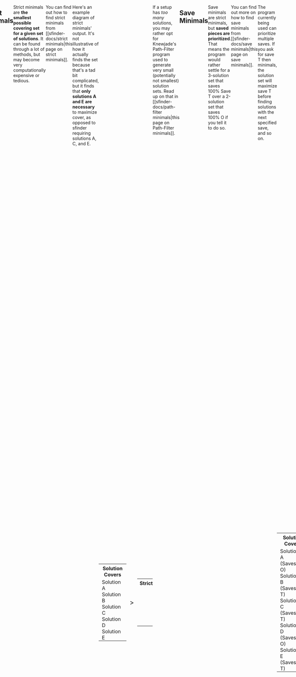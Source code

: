 ```yaml
---
title: Minimals
tags:
- Solution Finder
---
```

<meta name="description" content="The different kinds of minimals and how to generate them." />
<style>
header{max-width: 700px; left: 50%; transform: translateX(-50%); padding: 0 2em;}
body{display: flex; justify-content: center;}
.singlePage{width: -webkit-fill-available; max-width: 700px;}
.minimal-graphic{
    display: flex;
    align-items: center;
    justify-content: center;
}
.arrow{font-size: 1.5em; margin: 0.5em;}
@media all and (max-width: 600px){
    .minimal-graphic{flex-direction: column;}
    .arrow{transform: rotate(90deg);}
}
</style>

## Solution Finder's Minimals
Solution finder's [[sfinder-docs/sfinder path.md|Path Command]] has an HTML output called `path_minimal.html`, wherein all possible solutions are sorted by cover then scanned from highest to lowest cover, **removing all solutions whose cover has already been covered by previous setups**.

Here's an example diagram of how sfinder minimals work. **sfinder finds that solutions A, C, and E are necessary** to maximize cover, as they cover new queues that aren't covered by the ones before them.
<div class="minimal-graphic">
<table style="width: auto;">
    <tr><th colspan=6>Solution Covers</th></tr>
    <tr style="height: 25px">
        <td style="padding: 0 1ch;">Solution A</td>
        <td style="width: 25px; padding: 0; background: var(--callout-note)"></td>
        <td style="width: 25px; padding: 0; background: var(--callout-note)"></td>
        <td style="width: 25px; padding: 0; background: var(--callout-note)"></td>
        <td style="width: 25px; padding: 0;"></td>
        <td style="width: 25px; padding: 0;"></td>
    </tr>
    <tr style="height: 25px">
        <td style="padding: 0 1ch;">Solution B</td>
        <td style="width: 25px; padding: 0; background: var(--callout-note)"></td>
        <td style="width: 25px; padding: 0;"></td>
        <td style="width: 25px; padding: 0; background: var(--callout-note)"></td>
        <td style="width: 25px; padding: 0;"></td>
        <td style="width: 25px; padding: 0;"></td>
    </tr>
    <tr style="height: 25px">
        <td style="padding: 0 1ch;">Solution C</td>
        <td style="width: 25px; padding: 0;"></td>
        <td style="width: 25px; padding: 0;"></td>
        <td style="width: 25px; padding: 0; background: var(--callout-note)"></td>
        <td style="width: 25px; padding: 0; background: var(--callout-note)"></td>
        <td style="width: 25px; padding: 0;"></td>
    </tr>
    <tr style="height: 25px">
        <td style="padding: 0 1ch;">Solution D</td>
        <td style="width: 25px; padding: 0;"></td>
        <td style="width: 25px; padding: 0;"></td>
        <td style="width: 25px; padding: 0; background: var(--callout-note)"></td>
        <td style="width: 25px; padding: 0; background: var(--callout-note)"></td>
        <td style="width: 25px; padding: 0;"></td>
    </tr>
    <tr style="height: 25px">
        <td style="padding: 0 1ch;">Solution E</td>
        <td style="width: 25px; padding: 0;"></td>
        <td style="width: 25px; padding: 0;"></td>
        <td style="width: 25px; padding: 0;"></td>
        <td style="width: 25px; padding: 0; background: var(--callout-note)"></td>
        <td style="width: 25px; padding: 0; background: var(--callout-note)"></td>
    </tr>
</table>
<div><p class="arrow">></p></div>
<table style="width: auto;">
    <tr><th colspan=6>sfinder</th></tr>
    <tr style="height: 25px">
        <td style="width: 25px; padding: 0; background: var(--callout-done)"></td>
        <td style="width: 25px; padding: 0; background: var(--callout-done)"></td>
        <td style="width: 25px; padding: 0; background: var(--callout-done)"></td>
        <td style="width: 25px; padding: 0;"></td>
        <td style="width: 25px; padding: 0;"></td>
    </tr>
    <tr style="height: 25px">
        <td style="width: 25px; padding: 0; background: var(--callout-bug)"></td>
        <td style="width: 25px; padding: 0; background: var(--callout-done); opacity: 0.5;"></td>
        <td style="width: 25px; padding: 0; background: var(--callout-bug)"></td>
        <td style="width: 25px; padding: 0;"></td>
        <td style="width: 25px; padding: 0;"></td>
    </tr>
    <tr style="height: 25px">
        <td style="width: 25px; padding: 0; background: var(--callout-done); opacity: 0.5;"></td>
        <td style="width: 25px; padding: 0; background: var(--callout-done); opacity: 0.5;"></td>
        <td style="width: 25px; padding: 0; background: var(--callout-bug)"></td>
        <td style="width: 25px; padding: 0; background: var(--callout-done)"></td>
        <td style="width: 25px; padding: 0;"></td>
    </tr>
    <tr style="height: 25px">
        <td style="width: 25px; padding: 0; background: var(--callout-done); opacity: 0.5;"></td>
        <td style="width: 25px; padding: 0; background: var(--callout-done); opacity: 0.5;"></td>
        <td style="width: 25px; padding: 0; background: var(--callout-bug)"></td>
        <td style="width: 25px; padding: 0; background: var(--callout-bug)"></td>
        <td style="width: 25px; padding: 0;"></td>
    </tr>
    <tr style="height: 25px">
        <td style="width: 25px; padding: 0; background: var(--callout-done); opacity: 0.5;"></td>
        <td style="width: 25px; padding: 0; background: var(--callout-done); opacity: 0.5;"></td>
        <td style="width: 25px; padding: 0; background: var(--callout-done); opacity: 0.5;"></td>
        <td style="width: 25px; padding: 0; background: var(--callout-bug)"></td>
        <td style="width: 25px; padding: 0; background: var(--callout-done)"></td>
    </tr>
</table>
</div>

___
 ## Strict Minimals
Strict minimals are **the smallest possible covering set for a given set of solutions**. It can be found through a lot of methods, but may become very computationally expensive or tedious.

You can find out how to find strict minimals from [[sfinder-docs/strict minimals|this page on strict minimals]].

Here's an example diagram of strict minimals' output. It's not illustrative of how it actually finds the set because that's a tad bit complicated, but it finds that **only solutions A and E are necessary** to maximize cover, as opposed to sfinder requiring solutions A, C, and E.
<div class="minimal-graphic">
<table style="width: auto;">
    <tr><th colspan=6>Solution Covers</th></tr>
    <tr style="height: 25px">
        <td style="padding: 0 1ch;">Solution A</td>
        <td style="width: 25px; padding: 0; background: var(--callout-note)"></td>
        <td style="width: 25px; padding: 0; background: var(--callout-note)"></td>
        <td style="width: 25px; padding: 0; background: var(--callout-note)"></td>
        <td style="width: 25px; padding: 0;"></td>
        <td style="width: 25px; padding: 0;"></td>
    </tr>
    <tr style="height: 25px">
        <td style="padding: 0 1ch;">Solution B</td>
        <td style="width: 25px; padding: 0; background: var(--callout-note)"></td>
        <td style="width: 25px; padding: 0;"></td>
        <td style="width: 25px; padding: 0; background: var(--callout-note)"></td>
        <td style="width: 25px; padding: 0;"></td>
        <td style="width: 25px; padding: 0;"></td>
    </tr>
    <tr style="height: 25px">
        <td style="padding: 0 1ch;">Solution C</td>
        <td style="width: 25px; padding: 0;"></td>
        <td style="width: 25px; padding: 0;"></td>
        <td style="width: 25px; padding: 0; background: var(--callout-note)"></td>
        <td style="width: 25px; padding: 0; background: var(--callout-note)"></td>
        <td style="width: 25px; padding: 0;"></td>
    </tr>
    <tr style="height: 25px">
        <td style="padding: 0 1ch;">Solution D</td>
        <td style="width: 25px; padding: 0;"></td>
        <td style="width: 25px; padding: 0;"></td>
        <td style="width: 25px; padding: 0; background: var(--callout-note)"></td>
        <td style="width: 25px; padding: 0; background: var(--callout-note)"></td>
        <td style="width: 25px; padding: 0;"></td>
    </tr>
    <tr style="height: 25px">
        <td style="padding: 0 1ch;">Solution E</td>
        <td style="width: 25px; padding: 0;"></td>
        <td style="width: 25px; padding: 0;"></td>
        <td style="width: 25px; padding: 0;"></td>
        <td style="width: 25px; padding: 0; background: var(--callout-note)"></td>
        <td style="width: 25px; padding: 0; background: var(--callout-note)"></td>
    </tr>
</table>
<div><p class="arrow">></p></div>
<table style="width: auto;">
    <tr><th colspan=6>Strict</th></tr>
    <tr style="height: 25px">
        <td style="width: 25px; padding: 0; background: var(--callout-done)"></td>
        <td style="width: 25px; padding: 0; background: var(--callout-done)"></td>
        <td style="width: 25px; padding: 0; background: var(--callout-done)"></td>
        <td style="width: 25px; padding: 0;"></td>
        <td style="width: 25px; padding: 0;"></td>
    </tr>
    <tr style="height: 25px">
        <td style="width: 25px; padding: 0; background: var(--callout-bug)"></td>
        <td style="width: 25px; padding: 0;"></td>
        <td style="width: 25px; padding: 0; background: var(--callout-bug)"></td>
        <td style="width: 25px; padding: 0;"></td>
        <td style="width: 25px; padding: 0;"></td>
    </tr>
    <tr style="height: 25px">
        <td style="width: 25px; padding: 0;"></td>
        <td style="width: 25px; padding: 0;;"></td>
        <td style="width: 25px; padding: 0; background: var(--callout-bug)"></td>
        <td style="width: 25px; padding: 0; background: var(--callout-bug)"></td>
        <td style="width: 25px; padding: 0;"></td>
    </tr>
    <tr style="height: 25px">
        <td style="width: 25px; padding: 0;"></td>
        <td style="width: 25px; padding: 0;"></td>
        <td style="width: 25px; padding: 0; background: var(--callout-bug)"></td>
        <td style="width: 25px; padding: 0; background: var(--callout-bug)"></td>
        <td style="width: 25px; padding: 0;"></td>
    </tr>
    <tr style="height: 25px">
        <td style="width: 25px; padding: 0;"></td>
        <td style="width: 25px; padding: 0;"></td>
        <td style="width: 25px; padding: 0;"></td>
        <td style="width: 25px; padding: 0; background: var(--callout-done)"></td>
        <td style="width: 25px; padding: 0; background: var(--callout-done)"></td>
    </tr>
</table>
</div>

If a setup has *too many* solutions, you may rather opt for Knewjade's Path-Filter program used to generate very small (potentially not smallest) solution sets. Read up on that in [[sfinder-docs/path-filter minimals|this page on Path-Filter minimals]].
___
## Save Minimals
Save minimals are strict minimals, but **saved pieces are prioritized**. That means the program would rather settle for a 3-solution set that saves 100% Save <span class="mino">T</span> over a 2-solution set that saves 100% <span class="mino">O</span> if you tell it to do so.

You can find out more on how to find save minimals from [[sfinder-docs/save minimals|this page on save minimals]].

The program currently being used can prioritize multiple saves. If you ask for save <span class="mino">T</span> then <span class="mino"></span> minimals, the solution set will maximize save <span class="mino">T</span> before finding solutions with the next specified save, and so on.
<div class="minimal-graphic">
<table style="width: auto;">
    <tr><th colspan=6>Solution Covers</th></tr>
    <tr style="height: 25px">
        <td style="padding: 0 1ch;">Solution A (Saves <span class="mino">O</span>)</td>
        <td style="width: 25px; padding: 0; background: var(--callout-note)"></td>
        <td style="width: 25px; padding: 0; background: var(--callout-note)"></td>
        <td style="width: 25px; padding: 0; background: var(--callout-note)"></td>
        <td style="width: 25px; padding: 0;"></td>
        <td style="width: 25px; padding: 0;"></td>
    </tr>
    <tr style="height: 25px">
        <td style="padding: 0 1ch;">Solution B (Saves <span class="mino">T</span>)</td>
        <td style="width: 25px; padding: 0; background: var(--callout-note)"></td>
        <td style="width: 25px; padding: 0;"></td>
        <td style="width: 25px; padding: 0; background: var(--callout-note)"></td>
        <td style="width: 25px; padding: 0;"></td>
        <td style="width: 25px; padding: 0;"></td>
    </tr>
    <tr style="height: 25px">
        <td style="padding: 0 1ch;">Solution C (Saves <span class="mino">T</span>)</td>
        <td style="width: 25px; padding: 0;"></td>
        <td style="width: 25px; padding: 0; background: var(--callout-note)"></td>
        <td style="width: 25px; padding: 0; background: var(--callout-note)"></td>
        <td style="width: 25px; padding: 0;"></td>
        <td style="width: 25px; padding: 0;"></td>
    </tr>
    <tr style="height: 25px">
        <td style="padding: 0 1ch;">Solution D (Saves <span class="mino">O</span>)</td>
        <td style="width: 25px; padding: 0;"></td>
        <td style="width: 25px; padding: 0;"></td>
        <td style="width: 25px; padding: 0;"></td>
        <td style="width: 25px; padding: 0; background: var(--callout-note)"></td>
        <td style="width: 25px; padding: 0; background: var(--callout-note)"></td>
    </tr>
    <tr style="height: 25px">
        <td style="padding: 0 1ch;">Solution E (Saves <span class="mino">T</span>)</td>
        <td style="width: 25px; padding: 0;"></td>
        <td style="width: 25px; padding: 0;"></td>
        <td style="width: 25px; padding: 0;"></td>
        <td style="width: 25px; padding: 0; background: var(--callout-note)"></td>
        <td style="width: 25px; padding: 0; background: var(--callout-note)"></td>
    </tr>
</table>
<div><p class="arrow">></p></div>
<table style="width: auto;">
    <tr><th colspan=6>Saves</th></tr>
    <tr style="height: 25px">
        <td style="width: 25px; padding: 0; background: var(--callout-bug)"></td>
        <td style="width: 25px; padding: 0; background: var(--callout-bug)"></td>
        <td style="width: 25px; padding: 0; background: var(--callout-bug)"></td>
        <td style="width: 25px; padding: 0;"></td>
        <td style="width: 25px; padding: 0;"></td>
    </tr>
    <tr style="height: 25px">
        <td style="width: 25px; padding: 0; background: var(--callout-done)"></td>
        <td style="width: 25px; padding: 0;"></td>
        <td style="width: 25px; padding: 0; background: var(--callout-done)"></td>
        <td style="width: 25px; padding: 0;"></td>
        <td style="width: 25px; padding: 0;"></td>
    </tr>
    <tr style="height: 25px">
        <td style="width: 25px; padding: 0;"></td>
        <td style="width: 25px; padding: 0; background: var(--callout-done)"></td>
        <td style="width: 25px; padding: 0; background: var(--callout-done)"></td>
        <td style="width: 25px; padding: 0;"></td>
        <td style="width: 25px; padding: 0;"></td>
    </tr>
    <tr style="height: 25px">
        <td style="width: 25px; padding: 0;"></td>
        <td style="width: 25px; padding: 0;"></td>
        <td style="width: 25px; padding: 0;"></td>
        <td style="width: 25px; padding: 0; background: var(--callout-bug)"></td>
        <td style="width: 25px; padding: 0; background: var(--callout-bug)"></td>
    </tr>
    <tr style="height: 25px">
        <td style="width: 25px; padding: 0;"></td>
        <td style="width: 25px; padding: 0;"></td>
        <td style="width: 25px; padding: 0;"></td>
        <td style="width: 25px; padding: 0; background: var(--callout-done)"></td>
        <td style="width: 25px; padding: 0; background: var(--callout-done)"></td>
    </tr>
</table>
</div>

___
## Custom Cover-Based Minimals
A special method of generating minimals, where you can get minimal sets for maximizing a setup's quad clear chance, T-Spin chance, etc. by converting solution finder's  [[sfinder-docs/sfinder cover.md|cover]] output into a path.csv file, allowing [[sfinder-docs/strict minimals|sfinder-strict-minimal]] to work its magic.

Learn more about how to find custom minimals from [[sfinder-docs/custom minimals|this page on custom minimals]].

<hr>
<div class="credits">
	<div class="stat">
		<h4>Credits</h4>
		<ul>
			<li><strong>Writer</strong>: Hsterts</li>
			<li><strong>Consultation</strong>: Marfung37, smdbs, torchlight</li>
		</ul>
		<h4>References</h4>
		<ul>
			<li>
                <strong>Strict Minimals</strong>: <a href="https://github.com/eight04/">Eight04</a><br>
                <ul><li><a href="https://github.com/eight04/sfinder-strict-minimal/">Sfinder-Strict-Minimal</a></li></ul>
            </li>
			<li>
                <strong>Save Minimals</strong>: <a href="https://github.com/marfung27/">Marfung37</a><br>
                <ul><li><a href="https://github.com/marfung37/PC-Saves-Get/">PC-Saves-Get</a></li></ul>
            </li>
            <li>
                <strong>Path-Filter Minimals</strong>: <a href="https://github.com/knewjade/">Knewjade</a><br>
                <ul><li><a href="https://github.com/knewjade/path-filter/">Path-Filter</a></li></ul>
            </li>
            <li>
                <strong>Custom Cover-Based Minimals</strong>: <a href="https://github.com/SaNoyGit/">Hillosanation</a><br>
                <ul><li><a href="https://cdn.discordapp.com/attachments/569728778985537587/982997795986350110/cover-to-path.py">Cover-To-Path Script</a></li></ul>
                <ul><li><a href="https://cdn.discordapp.com/attachments/853378199525916732/982998615909871646/unglueFumen.js">Unglue Fumen Script</a></li></ul>
            </li>
		</ul>
	</div>
</div>